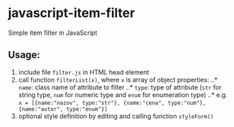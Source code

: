 # javascript-item-filter
Simple item filter in JavaScript

## Usage:
1. include file `filter.js` in HTML head element
2. call function `filterList(x)`, where `x` is array of object properties:
..* `name`: class name of attribute to filter
..* `type`: type of attribute (`str` for string type, `num` for numeric type and `enum` for enumeration type)
..* e.g. `x = [{name:"nazov", type:"str"}, {name:"cena", type:"num"}, {name:"autor", type:"enum"}]`
3. optional style definition by editing and calling function `styleForm()` 
